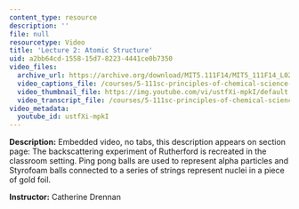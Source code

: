 ```yaml
---
content_type: resource
description: ''
file: null
resourcetype: Video
title: 'Lecture 2: Atomic Structure'
uid: a2bb64cd-1558-15d7-8223-4441ce0b7350
video_files:
  archive_url: https://archive.org/download/MIT5.111F14/MIT5_111F14_L02_300k.mp4
  video_captions_file: /courses/5-111sc-principles-of-chemical-science-fall-2014/96f4d4d8c8b25ae784451342fa709f41_ustfXi-mpkI.vtt
  video_thumbnail_file: https://img.youtube.com/vi/ustfXi-mpkI/default.jpg
  video_transcript_file: /courses/5-111sc-principles-of-chemical-science-fall-2014/1a2d55b2a3f594d2c78173f9582c20ac_ustfXi-mpkI.pdf
video_metadata:
  youtube_id: ustfXi-mpkI
---
```


**Description:** Embedded video, no tabs, this description appears on section page: The backscattering experiment of Rutherford is recreated in the classroom setting. Ping pong balls are used to represent alpha particles and Styrofoam balls connected to a series of strings represent nuclei in a piece of gold foil.

**Instructor:** Catherine Drennan